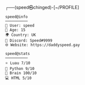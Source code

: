┌──(speed㉿chinged)-[~/PROFILE]

    speed@info
    ──────────
    👤 User: speed
    🔞 Age: 15
    🌍 Country: UK
    🔗 Discord: Speed#9999
    🌐 Website: https://daddyspeed.gay
                                         
    speed@stats
    ──────────
    ⭐ Luau 7/10
    🐍 Python 9/10
    🧠 Brain 100/10
    💻 HTML 5/10
